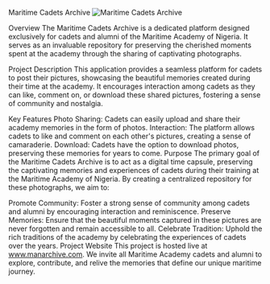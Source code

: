Maritime Cadets Archive
![Maritime Cadets Archive](/readMe.png)


Overview
The Maritime Cadets Archive is a dedicated platform designed exclusively for cadets and alumni of the Maritime Academy of Nigeria. It serves as an invaluable repository for preserving the cherished moments spent at the academy through the sharing of captivating photographs.

Project Description
This application provides a seamless platform for cadets to post their pictures, showcasing the beautiful memories created during their time at the academy. It encourages interaction among cadets as they can like, comment on, or download these shared pictures, fostering a sense of community and nostalgia.

Key Features
Photo Sharing: Cadets can easily upload and share their academy memories in the form of photos.
Interaction: The platform allows cadets to like and comment on each other's pictures, creating a sense of camaraderie.
Download: Cadets have the option to download photos, preserving these memories for years to come.
Purpose
The primary goal of the Maritime Cadets Archive is to act as a digital time capsule, preserving the captivating memories and experiences of cadets during their training at the Maritime Academy of Nigeria. By creating a centralized repository for these photographs, we aim to:

Promote Community: Foster a strong sense of community among cadets and alumni by encouraging interaction and reminiscence.
Preserve Memories: Ensure that the beautiful moments captured in these pictures are never forgotten and remain accessible to all.
Celebrate Tradition: Uphold the rich traditions of the academy by celebrating the experiences of cadets over the years.
Project Website
This project is hosted live at www.manarchive.com. We invite all Maritime Academy cadets and alumni to explore, contribute, and relive the memories that define our unique maritime journey.


